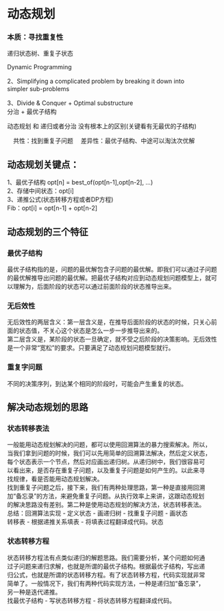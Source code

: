 # 动态规划  
### 本质：寻找重复性  

递归状态树、重复子状态  

Dynamic Programming

2、Simplifying a complicated problem by breaking it down into   
simpler sub-problems

3、Divide & Conquer + Optimal substructure  
	分治 + 最优子结构  

动态规划 和 递归或者分治 没有根本上的区别(关键看有无最优的子结构)  

&emsp;共性：找到重复子问题
&emsp;差异性：最优子结构、中途可以淘汰次优解

## 动态规划关键点：
1、最优子结构 opt[n] = best_of(opt[n-1],opt[n-2], …)  
2、存储中间状态：opt[i]  
3、递推公式(状态转移方程或者DP方程)  
	Fib：opt[i] = opt[n-1] + opt[n-2]  

## 动态规划的三个特征  
### 最优子结构  
最优子结构指的是，问题的最优解包含子问题的最优解。即我们可以通过子问题  
的最优解推导出问题的最优解。把最优子结构对应到动态规划问题模型上，就可  
以理解为，后面阶段的状态可以通过前面阶段的状态推导出来。  
### 无后效性  
无后效性的两层含义：第一层含义是，在推导后面阶段的状态的时候，只关心前  
面的状态值，不关心这个状态是怎么一步一步推导出来的。  
第二层含义是，某阶段的状态一旦确定，就不受之后阶段的决策影响。无后效性  
是一个非常“宽松”的要求。只要满足了动态规划问题模型就行。  
### 重复字问题  
不同的决策序列，到达某个相同的阶段时，可能会产生重复的状态。  

## 解决动态规划的思路  
### 状态转移表法  
一般能用动态规划解决的问题，都可以使用回溯算法的暴力搜索解决。所以，  
当我们拿到问题的时候，我们可以先用简单的回溯算法解决，然后定义状态，  
每个状态表示一个节点，然后对应画出递归树。从递归树中，我们很容易可  
以看出来，是否存在重复子问题，以及重复子问题是如何产生的。以此来寻  
找规律，看是否能用动态规划解决。  
找到重复子问题之后，接下来，我们有两种处理思路，第一种是直接用回溯  
加“备忘录”的方法，来避免重复子问题。从执行效率上来讲，这跟动态规划  
的解决思路没有差别。第二种是使用动态规划的解决方法，状态转移表法。  
总结：回溯算法实现 - 定义状态 - 画递归树 - 找重复子问题 - 画状态  
转移表 - 根据递推关系填表 - 将填表过程翻译成代码。状态
### 状态转移方程  
状态转移方程法有点类似递归的解题思路。我们需要分析，某个问题如何通  
过子问题来递归求解，也就是所谓的最优子结构。根据最优子结构，写出递  
归公式，也就是所谓的状态转移方程。有了状态转移方程，代码实现就非常  
简单了。一般情况下，我们有两种代码实现方法，一种是递归加“备忘录”，  
另一种是迭代递推。  
找最优子结构 - 写状态转移方程 - 将状态转移方程翻译成代码。  
 



